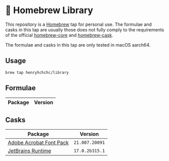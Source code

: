 # 🍺 Homebrew Library

This repository is a [Homebrew](https://brew.sh) tap for personal use.
The formulae and casks in this tap are usually those does not fully comply to the requirements of the official [homebrew-core](https://github.com/Homebrew/homebrew-core) and [homebrew-cask](https://github.com/Homebrew/homebrew-cask).


The formulae and casks in this tap are only tested in macOS aarch64.
## Usage
```shell
brew tap henryhchchc/library
```

## Formulae

| Package                                                                     | Version    |
| --------------------------------------------------------------------------- | ---------- |

## Casks
| Package                                                                                                    | Version        |
| ---------------------------------------------------------------------------------------------------------- | -------------- |
| [Adobe Acrobat Font Pack](https://helpx.adobe.com/acrobat/kb/macintosh-font-packs--acrobat---reader-.html) | `21.007.20091` |
| [JetBrains Runtime](https://github.com/JetBrains/JetBrainsRuntime)                                         | `17.0.2b315.1` |
